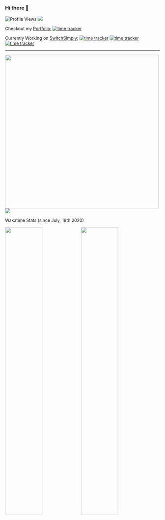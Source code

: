 ### Hi there 👋

![Profile Views](https://komarev.com/ghpvc/?username=itsharsh&color=brightgreen) ![](https://github.com/antonkomarev/github-profile-views-counter)

Checkout my [Portfolio:](https://itsharsh.com) [![time tracker](https://wakatime.com/badge/github/itsharsh/Portfolio.svg)](https://wakatime.com/badge/github/itsharsh/Portfolio)

Currently Working on [SwitchSimply:](https://dev.switchsimply.itsharsh.com) [![time tracker](https://wakatime.com/badge/github/switchsimply/Switch-Simply-React.svg)](https://wakatime.com/badge/github/switchsimply/Switch-Simply-React "ReactJS") [![time tracker](https://wakatime.com/badge/github/switchsimply/Switch-Simply-Node.svg)](https://wakatime.com/badge/github/switchsimply/Switch-Simply-Node "NodeJS") [![time tracker](https://wakatime.com/badge/github/switchsimply/Switch-Simply-Hardware.svg)](https://wakatime.com/badge/github/switchsimply/Switch-Simply-Hardware "ESP32")

---

<img align="center" src="https://github-readme-stats.vercel.app/api?username=itsharsh&count_private=true&hide=stars,prs&show_icons=true&theme=radical" width="500px"/> ![](https://github.com/anuraghazra/github-readme-stats)
<br/>

Wakatime Stats (since July, 18th 2020)

<img src="https://wakatime.com/share/@itsharsh/7806fbe3-f549-421e-a4b7-f145cf4a935e.svg" width="49%"/><img src="https://wakatime.com/share/@itsharsh/42789132-8dba-4599-828b-4d6568e5fd01.svg" width="49%"/>

<!--
**itsharsh/itsharsh** is a ✨ _special_ ✨ repository because its `README.md` (this file) appears on your GitHub profile.

Here are some ideas to get you started:

- 🔭 I’m currently working on ...
- 🌱 I’m currently learning ...
- 👯 I’m looking to collaborate on ...
- 🤔 I’m looking for help with ...
- 💬 Ask me about ...
- 📫 How to reach me: ...
- 😄 Pronouns: ...
- ⚡ Fun fact: ...
-->
